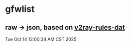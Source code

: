 # gfwlist
## raw -> json, based on [v2ray-rules-dat](https://github.com/Loyalsoldier/v2ray-rules-dat)
Tue Oct 14 12:00:34 AM CST 2025


